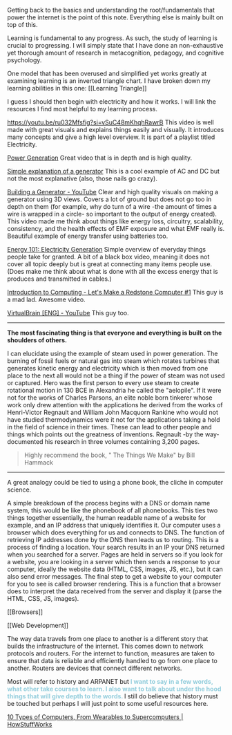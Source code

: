 Getting back to the basics and understanding the root/fundamentals that power the internet is the point of this note. Everything else is mainly built on top of this. 

Learning is fundamental to any progress. As such, the study of learning is crucial to progressing. I will simply state that I have done an non-exhaustive yet thorough amount of research in metacognition, pedagogy, and cognitive psychology. 

One model that has been overused and simplified yet works greatly at examining learning is an inverted triangle chart. I have broken down my learning abilities in this one: [[Learning Triangle]]

I guess I should then begin with electricity and how it works. I will link the resources I find most helpful to my learning process. 

https://youtu.be/ru032Mfsfig?si=vSuC48mKhqhRawrB
This video is well made with great visuals and explains things easily and visually. It introduces many concepts and give a high level overview. It is part of a playlist titled Electricity.

[Power Generation](https://www.youtube.com/watch?v=ZSCEfJ4TXW4) Great video that is in depth and is high quality. 

[Simple explanation of a generator](https://www.youtube.com/watch?v=UL_ryxub-RA) This is a cool example of AC and DC but not the most explanative (also, those nails go crazy).

[Building a Generator - YouTube](https://www.youtube.com/watch?v=tb3iN4m9Bik) Clear and high quality visuals on making a generator using 3D views. Covers a lot of ground but does not go too in depth on them (for example, why do turn of a wire -the amount of times a wire is wrapped in a circle- so important to the output of energy created). This video made me think about things like energy loss, circuitry, scalability, consistency, and the health effects of EMF exposure and what EMF really is. Beautiful example of energy transfer using batteries too.

[Energy 101: Electricity Generation](https://www.youtube.com/watch?v=20Vb6hlLQSg) Simple overview of everyday things people take for granted. A bit of a black box video, meaning it does not cover all topic deeply but is great at connecting many items people use. (Does make me think about what is done with all the excess energy that is produces and transmitted in cables.)

[Introduction to Computing - Let's Make a Redstone Computer #1](https://www.youtube.com/watch?v=osFa7nwHHz4) This guy is a mad lad. Awesome video.

[VirtualBrain [ENG] - YouTube](https://www.youtube.com/@VirtualBrainENG/videos) This guy too.

---
**The most fascinating thing is that everyone and everything is built on the shoulders of others.**

I can elucidate using the example of steam used in power generation. The burning of fossil fuels or natural gas into steam which rotates turbines that generates kinetic energy and electricity which is then moved from one place to the next all would not be a thing if the power of steam was not used or captured. Hero was the first person to every use steam to create rotational motion in 130 BCE in Alexandria he called the "aelopile". If it were not for the works of Charles Parsons, an elite noble born tinkerer whose work only drew attention with the applications he derived from the works of Henri-Victor Regnault and William John Macquorn Rankine who would not have studied thermodynamics were it not for the applications taking a hold in the field of science in their times. These can lead to other people and things which points out the greatness of inventions. Regnault -by the way- documented his research in three volumes containing 3,200 pages. 

<blockquote>
		Highly recommend the book, " The Things We Make" by Bill Hammack
</blockquote>

--- 

A great analogy could be tied to using a phone book, the cliche in computer science. 

A simple breakdown of the process begins with a DNS or domain name system, this would be like the phonebook of all phonebooks. This ties two things together essentially, the human readable name of a website for example, and an IP address that uniquely identifies it. Our computer uses a browser which does everything for us and connects to DNS. The function of retrieving IP addresses done by the DNS then leads us to routing. This is a process of finding a location. Your search results in an IP your DNS returned when you searched for a server. Pages are held in servers so if you look for a website, you are looking in a server which then sends a response to your computer, ideally the website data (HTML, CSS, images, JS, etc.), but it can also send error messages. The final step to get a website to your computer for you to see is called browser rendering. This is a function that a browser does to interpret the data received from the server and display it (parse the HTML, CSS, JS, images). 

[[Browsers]]

[[Web Development]]

The way data travels from one place to another is a different story that builds the infrastructure of the internet. This comes down to network protocols and routers. For the internet to function, measures are taken to ensure that data is reliable and efficiently handled to go from one place to another. Routers are devices that connect different networks. 

Most will refer to history and ARPANET but<font color="#92cddc"><strong> I want to say in a few words, what other take courses to learn. I also want to talk about under the hood things that will give depth to the words. </strong></font> I still do believe that history must be touched but perhaps I will just point to some useful resources here.

[10 Types of Computers, From Wearables to Supercomputers | HowStuffWorks](https://science.howstuffworks.com/innovation/inventions/who-invented-the-computer.htm)

